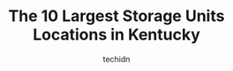 ---
layout: ampstory
image: https://i0.wp.com/paketmu.com/wp-content/uploads/2023/06/compass-self-storage-0-in-kentucky-1686368992.jpeg?resize=640,853
author: techidn
featured: false
description: Explore the diverse Storage Unit scene in Kentucky, home to an incredible selection of 10 establishments catering to every taste. Whether youre in search of iconic favorites or undiscovered
title: The 10 Largest Storage Units Locations in Kentucky
cover:
   title: The 10 Largest Storage Units Locations in Kentucky
   subtitle: RICKPATE
   background: https://paketmu.com/wp-content/uploads/2023/06/compass-self-storage-0-in-kentucky-1686368992.jpeg

pages: 
 - layout: thirds
   top: <h1>#1 Extra Space Storage</h1>
   bottom: "<p>Their customer service is by far some of the best customer service Ive had in awhile since the whole pandemic people have slacked off on customer service because they th</p>"
   background: https://paketmu.com/wp-content/uploads/2023/06/compass-self-storage-1-in-kentucky-1686368993.jpeg
   backgroundblur: true
 - layout: thirds
   top: <h1>#2 Compass Self Storage</h1>
   bottom: "<p>This place was amazing. When I went in to start renting a unit, Barb was there. She was hands down theeeee Best! Very friendly, compassionate and worked with me the whole</p>"
   background: https://paketmu.com/wp-content/uploads/2023/06/compass-self-storage-2-in-kentucky-1686368995.png
   cta:
      link: https://paketmu.com/the-10-largest-storage-units-locations-in-kentucky/
      text: The 10 Largest Storage Units Locations in Kentucky
 - layout: thirds
   top: <h1>#3 Store Space Self Storage</h1>
   bottom: "<p>I was surprised how easy it was to transfer storage units!! Went very smooth and the downsized storage unit price was fair. If I ever move to Cinci, this would be the pla</p>"
   background: https://paketmu.com/wp-content/uploads/2023/06/compass-self-storage-3-in-kentucky-1686368997.jpeg
   cta:
      link: https://paketmu.com/the-10-largest-storage-units-locations-in-kentucky/
      text: The 10 Largest Storage Units Locations in Kentucky
 - layout: thirds
   top: <h1>#4 Storage Rentals of America</h1>
   bottom: "<p>137 Imperial Way, Nicholasville, KY 40356, United States</p>"
   background: https://images.unsplash.com/photo-1549241520-425e3dfc01cb?ixlib=rb-4.0.3&ixid=MnwxMjA3fDB8MHxwaG90by1wYWdlfHx8fGVufDB8fHx8&auto=format&fit=crop&w=640&h=853&q=80
   cta:
      link: https://paketmu.com/the-10-largest-storage-units-locations-in-kentucky/
      text: The 10 Largest Storage Units Locations in Kentucky
 - layout: thirds
   top: <h1>#5 Storage Rentals of America</h1>
   bottom: "<p>221 Pauline Dr, Berea, KY 40403, United States</p>"
   background: https://images.unsplash.com/photo-1524169358666-79f22534bc6e?ixlib=rb-4.0.3&ixid=MnwxMjA3fDB8MHxwaG90by1wYWdlfHx8fGVufDB8fHx8&auto=format&fit=crop&w=640&h=853&q=80
   cta:
      link: https://paketmu.com/the-10-largest-storage-units-locations-in-kentucky/
      text: The 10 Largest Storage Units Locations in Kentucky
 - layout: thirds
   top: <h1>#6 Storage Sense - Georgetown</h1>
   bottom: "<p>277 Quality Dr, Georgetown, KY 40324, United States</p>"
   background: https://images.unsplash.com/photo-1484589065579-248aad0d8b13?ixlib=rb-4.0.3&ixid=MnwxMjA3fDB8MHxwaG90by1wYWdlfHx8fGVufDB8fHx8&auto=format&fit=crop&w=640&h=853&q=80
   cta:
      link: https://paketmu.com/the-10-largest-storage-units-locations-in-kentucky/
      text: The 10 Largest Storage Units Locations in Kentucky
 - layout: thirds
   top: <h1>#7 Storage Rentals of America</h1>
   bottom: "<p>185 Westridge Dr, Danville, KY 40422, United States</p>"
   background: https://images.unsplash.com/photo-1533735380053-eb8d0759b24a?ixlib=rb-4.0.3&ixid=MnwxMjA3fDB8MHxwaG90by1wYWdlfHx8fGVufDB8fHx8&auto=format&fit=crop&w=640&h=853&q=80
   cta:
      link: https://paketmu.com/the-10-largest-storage-units-locations-in-kentucky/
      text: The 10 Largest Storage Units Locations in Kentucky
 - layout: thirds
   middle: Continue reading...
   background: https://images.unsplash.com/photo-1597773150796-e5c14ebecbf5?ixlib=rb-4.0.3&ixid=MnwxMjA3fDB8MHxwaG90by1wYWdlfHx8fGVufDB8fHx8&auto=format&fit=crop&w=640&h=853&q=80
   cta:
      link: https://paketmu.com/the-10-largest-storage-units-locations-in-kentucky/
      text: The 10 Largest Storage Units Locations in Kentucky
      
---